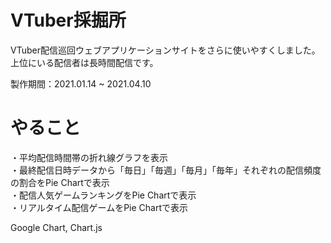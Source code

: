# VTuber採掘所

VTuber配信巡回ウェブアプリケーションサイトをさらに使いやすくしました。
上位にいる配信者は長時間配信です。

製作期間：2021.01.14 ~ 2021.04.10

# やること
・平均配信時間帯の折れ線グラフを表示  
・最終配信日時データから「毎日」「毎週」「毎月」「毎年」それぞれの配信頻度の割合をPie Chartで表示  
・配信人気ゲームランキングをPie Chartで表示  
・リアルタイム配信ゲームをPie Chartで表示  

Google Chart, Chart.js